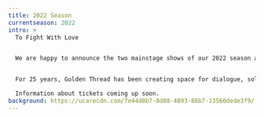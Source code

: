 ```yaml
---
title: 2022 Season
currentseason: 2022
intro: >
  To Fight With Love 


  We are happy to announce the two mainstage shows of our 2022 season and we can’t wait to welcome you back!


  For 25 years, Golden Thread has been creating space for dialogue, solidarity, and innovation through presenting daring plays and this year is no different. Mark your calendars for exciting new plays from Egypt and Iran. 

  Information about tickets coming up soon. 
background: https://ucarecdn.com/7e44d8b7-8d08-4893-86b7-13560dede3f9/
---
```

